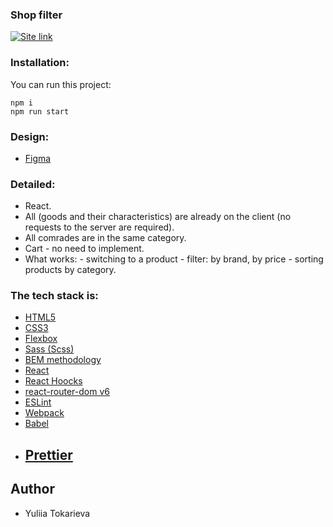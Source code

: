 ### Shop filter

[<img alt="Site link" src="https://img.shields.io/badge/-Live%20app%20%E2%86%92-green?&style=for-the-badge" />](https://shop-filter-0803.netlify.app/)

### Installation:

You can run this project:

```
npm i
npm run start
```

### Design:

- [Figma](https://www.figma.com/file/0OI0hj7BkqtLbKuimb9wQ8/Frontend-test-task-%2F-Empat?node-id=204-6656&t=Ehdttc7LdlEsztho-0)

### Detailed:

- React.
- All (goods and their characteristics) are already on the client (no requests to the server are required).
- All comrades are in the same category.
- Cart - no need to implement.
- What works: - switching to a product - filter: by brand, by price - sorting products by category.

### The tech stack is:

- [HTML5](https://en.wikipedia.org/wiki/HTML5)
- [CSS3](https://en.wikipedia.org/wiki/Cascading_Style_Sheets)
- [Flexbox](https://en.wikipedia.org/wiki/CSS_Flexible_Box_Layout)
- [Sass (Scss)](https://sass-lang.com/)
- [BEM methodology](https://en.bem.info/methodology/)
- [React](https://reactjs.org/)
- [React Hoocks](https://reactjs.org/docs/hooks-intro.html)
- [react-router-dom v6](https://reactrouter.com/en/main)
- [ESLint](https://eslint.org/)
- [Webpack](https://webpack.js.org/)
- [Babel](https://babeljs.io/)
- ## [Prettier](https://prettier.io/)

## Author

- Yuliia Tokarieva
